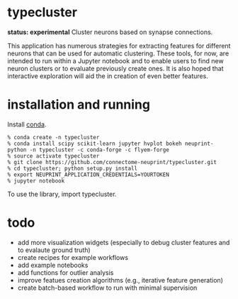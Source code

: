 # typecluster
**status: experimental**
Cluster neurons based on synapse connections.

This application has numerous strategies for extracting features for different
neurons that can be used for automatic clustering.  These tools, for now, are intended
to run within a Jupyter notebook and to enable users to find new neuron clusters or
to evaluate previously create ones.  It is also hoped that interactive exploration
will aid the in creation of even better features.

# installation and running

Install [conda](https://docs.conda.io/en/latest/miniconda.html).

    % conda create -n typecluster
    % conda install scipy scikit-learn jupyter hvplot bokeh neuprint-python -n typecluster -c conda-forge -c flyem-forge
    % source activate typecluster
    % git clone https://github.com/connectome-neuprint/typecluster.git
    % cd typecluster; python setup.py install
    % export NEUPRINT_APPLICATION_CREDENTIALS=YOURTOKEN
    % jupyter notebook 

To use the library, import typecluster.

# todo

* add more visualization widgets (especially to debug cluster features and to evalaute ground truth)
* create recipes for example workflows
* add example notebooks
* add functions for outlier analysis
* improve featues creation algorithms (e.g., iterative feature generation)
* create batch-based workflow to run with minimal supervision
